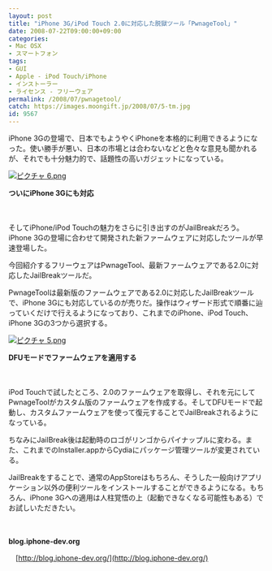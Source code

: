 ```yaml
---
layout: post
title: "iPhone 3G/iPod Touch 2.0に対応した脱獄ツール「PwnageTool」"
date: 2008-07-22T09:00:00+09:00
categories:
- Mac OSX
- スマートフォン
tags: 
- GUI
- Apple - iPod Touch/iPhone
- インストーラー
- ライセンス - フリーウェア
permalink: /2008/07/pwnagetool/
catch: https://images.moongift.jp/2008/07/5-tm.jpg
id: 9567
---
```

iPhone 3Gの登場で、日本でもようやくiPhoneを本格的に利用できるようになった。使い勝手が悪い、日本の市場とは合わないなどと色々な意見も聞かれるが、それでも十分魅力的で、話題性の高いガジェットになっている。

  

[![ピクチャ 6.png](https://images.moongift.jp/2008/07/6-tm.jpg)](https://images.moongift.jp/2008/07/6.jpg)  
  
**ついにiPhone 3Gにも対応**

  

　

  

そしてiPhone/iPod Touchの魅力をさらに引き出すのがJailBreakだろう。iPhone 3Gの登場に合わせて開発された新ファームウェアに対応したツールが早速登場した。

  

今回紹介するフリーウェアはPwnageTool、最新ファームウェアである2.0に対応したJailBreakツールだ。

  
  
<!--more-->  

PwnageToolは最新版のファームウェアである2.0に対応したJailBreakツールで、iPhone 3Gにも対応しているのが売りだ。操作はウィザード形式で順番に辿っていくだけで行えるようになっており、これまでのiPhone、iPod Touch、iPhone 3Gの3つから選択する。

  

[![ピクチャ 5.png](https://images.moongift.jp/2008/07/5-tm.jpg)](https://images.moongift.jp/2008/07/5.jpg)  
  
**DFUモードでファームウェアを適用する**

  

　

  

iPod Touchで試したところ、2.0のファームウェアを取得し、それを元にしてPwnageToolがカスタム版のファームウェアを作成する。そしてDFUモードで起動し、カスタムファームウェアを使って復元することでJailBreakされるようになっている。

  

ちなみにJailBreak後は起動時のロゴがリンゴからパイナップルに変わる。また、これまでのInstaller.appからCydiaにパッケージ管理ツールが変更されている。

  

JailBreakをすることで、通常のAppStoreはもちろん、そうした一般向けアプリケーション以外の便利ツールをインストールすることができるようになる。もちろん、iPhone 3Gへの適用は人柱覚悟の上（起動できなくなる可能性もある）でお試しいただきたい。

  

　

  

**blog.iphone-dev.org**  
  
　[http://blog.iphone-dev.org/](http://blog.iphone-dev.org/)

  
